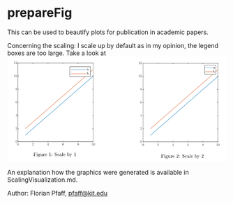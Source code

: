 # prepareFig
This can be used to beautify plots for publication in academic papers.

Concerning the scaling: I scale up by default as in my opinion, the legend boxes are too large. Take a look at
![ScalingVisualization](ScalingVisualization.png)

An explanation how the graphics were generated is available in ScalingVisualization.md.

Author: Florian Pfaff, pfaff@kit.edu
